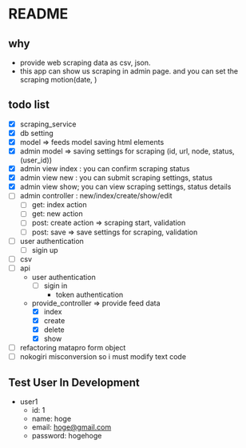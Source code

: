 # README
## why
- provide web scraping data as csv, json.
- this app can show us scraping in admin page. and you can set the scraping motion(date, )
## todo list
- [x] scraping_service
- [x] db setting
- [x] model  => feeds model saving html elements
- [x] admin model => saving settings for scraping (id, url, node, status, (user_id))
- [x] admin view index : you can confirm scraping status
- [x] admin view new : you can submit scraping settings, status
- [x] admin view show; you can view scraping settings, status details
- [ ] admin controller : new/index/create/show/edit
  - [ ] get: index action
  - [ ] get: new action
  - [ ] post: create action => scraping start, validation
  - [ ] post: save => save settings for scraping, validation
- [ ] user authentication
  - [ ] sigin up

- [ ] csv
- [ ] api
  - user authentication
    - [ ] sigin in
      - token authentication

  - provide_controller => provide feed data
    - [x] index
    - [x] create
    - [x] delete
    - [x] show
- [ ] refactoring matapro form object
- [ ] nokogiri misconversion so i must modify text code

## Test User In Development
- user1
  - id: 1
  - name: hoge
  - email: hoge@gmail.com
  - password: hogehoge